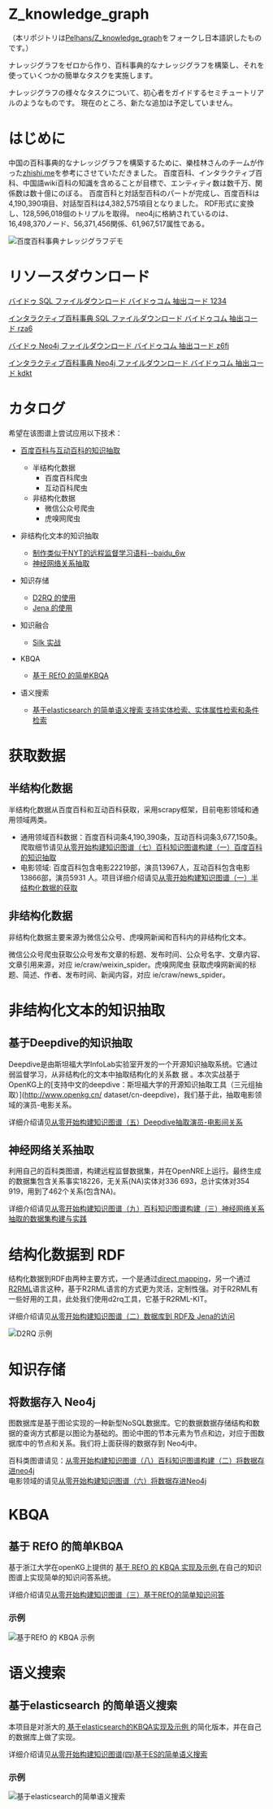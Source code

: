 # Z_knowledge_graph

（本リポジトリは[Pelhans/Z_knowledge_graph](https://github.com/Pelhans/Z_knowledge_graph)をフォークし日本語訳したものです。）

ナレッジグラフをゼロから作り、百科事典的なナレッジグラフを構築し、それを使っていくつかの簡単なタスクを実施します。

ナレッジグラフの様々なタスクについて、初心者をガイドするセミチュートリアルのようなものです。 現在のところ、新たな追加は予定していません。

# はじめに
中国の百科事典的なナレッジグラフを構築するために、樂桂林さんのチームが作った[zhishi.me](http://zhishi.me/)を参考にさせていただきました。 百度百科、インタラクティブ百科、中国語wiki百科の知識を含めることが目標で、エンティティ数は数千万、関係数は数十億にのぼる。 百度百科と対話型百科のパートが完成し、百度百科は4,190,390項目、対話型百科は4,382,575項目となりました。 RDF形式に変換し、128,596,018個のトリプルを取得。 neo4jに格納されているのは、16,498,370ノード、56,371,456関係、61,967,517属性である。<br>

![百度百科事典ナレッジグラフデモ](http://pelhans.com/img/in-post/kg_neo4j_cypher/baidu_yanshi.png)

# リソースダウンロード

[バイドゥ SQL ファイルダウンロード バイドゥコム 抽出コード 1234](https://pan.baidu.com/s/1D-aZdziYdh4FzPGT1lSB4A)

[インタラクティブ百科事典 SQL ファイルダウンロード バイドゥコム 抽出コード rza6](https://link.zhihu.com/?target=https%3A//pan.baidu.com/s/1WqDW_trdIXxNBxqT1j733Q)

[バイドゥ Neo4j ファイルダウンロード バイドゥコム 抽出コード z6fj](https://link.zhihu.com/?target=https%3A//pan.baidu.com/s/1kUQLIb1TbHsWaIvYp-ncHQ)

[インタラクティブ百科事典 Neo4j ファイルダウンロード バイドゥコム 抽出コード kdkt](https://link.zhihu.com/?target=https%3A//pan.baidu.com/s/1Ba9oxM05fgCQw-cadPkhaw)

# カタログ
希望在该图谱上尝试应用以下技术：    

* [百度百科与互动百科的知识抽取](http://pelhans.com/2019/01/04/kg_from_0_note7/)    
   * 半结构化数据    
      * 百度百科爬虫   
      * 互动百科爬虫    
   * 非结构化数据
      * 微信公众号爬虫  
      * 虎嗅网爬虫    
* 非结构化文本的知识抽取    
    * [制作类似于NYT的远程监督学习语料--baidu_6w](http://pelhans.com/2019/01/04/kg_from_0_note9/)    
    * [神经网络关系抽取](https://github.com/thunlp/OpenNRE)    
   
* 知识存储    
    * [D2RQ 的使用](http://pelhans.com/2019/02/11/kg_from_0_note10/)    
    * [Jena 的使用](http://pelhans.com/2019/02/11/kg_from_0_note11/)    
* 知识融合    
    * [Silk 实战](http://pelhans.com/2019/02/12/kg_from_0_note12/)    
* KBQA    
    * [基于 REfO 的简单KBQA](http://pelhans.com/2018/09/03/kg_from_0_note3/)    
* 语义搜索
    * [基于elasticsearch 的简单语义搜索 支持实体检索、实体属性检索和条件检索](http://pelhans.com/2018/09/04/kg_from_0_note4/)

# 获取数据
## 半结构化数据

半结构化数据从百度百科和互动百科获取，采用scrapy框架，目前电影领域和通用领域两类。

* 通用领域百科数据：百度百科词条4,190,390条，互动百科词条3,677,150条。爬取细节请见[从零开始构建知识图谱（七）百科知识图谱构建（一）百度百科的知识抽取](http://pelhans.com/2019/01/04/kg_from_0_note7/)    
* 电影领域: 百度百科包含电影22219部，演员13967人，互动百科包含电影13866部，演员5931 人。项目详细介绍请见[从零开始构建知识图谱（一）半结构化数据的获取](http://pelhans.com/2018/09/01/kg_from_0_note1/)

## 非结构化数据

非结构化数据主要来源为微信公众号、虎嗅网新闻和百科内的非结构化文本。

微信公众号爬虫获取公众号发布文章的标题、发布时间、公众号名字、文章内容、文章引用来源，对应 ie/craw/weixin_spider。虎嗅网爬虫 获取虎嗅网新闻的标题、简述、作者、发布时间、新闻内容，对应 ie/craw/news_spider。

# 非结构化文本的知识抽取
## 基于Deepdive的知识抽取    

Deepdive是由斯坦福大学InfoLab实验室开发的一个开源知识抽取系统。它通过弱监督学习，从非结构化的文本中抽取结构化的关系数
据 。本次实战基于OpenKG上的[支持中文的deepdive：斯坦福大学的开源知识抽取工具（三元组抽取）](http://www.openkg.cn/    dataset/cn-deepdive)，我们基于此，抽取电影领域的演员-电影关系。

详细介绍请见[从零开始构建知识图谱（五）Deepdive抽取演员-电影间关系](http://pelhans.com/2018/10/10/kg_from_0_note5/)

## 神经网络关系抽取

利用自己的百科类图谱，构建远程监督数据集，并在OpenNRE上运行。最终生成的数据集包含关系事实18226，无关系(NA)实体对336 693，总计实体对354 919，用到了462个关系(包含NA)。

详细介绍请见[从零开始构建知识图谱（九）百科知识图谱构建（三）神经网络关系抽取的数据集构建与实践](http://pelhans.com/2019/01/04/kg_from_0_note9/)

# 结构化数据到 RDF

结构化数据到RDF由两种主要方式，一个是通过[direct mapping](https://www.w3.org/TR/rdb-direct-mapping/)，另一个通过[R2RML](https://www.w3.org/TR/r2rml/#acknowledgements)语言这种，基于R2RML语言的方式更为灵活，定制性强。对于R2RML有一些好用的工具，此处我们使用d2rq工具，它基于R2RML-KIT。

详细介绍请见[从零开始构建知识图谱（二）数据库到 RDF及 Jena的访问](http://pelhans.com/2019/02/11/kg_from_0_note10/)

![D2RQ 示例](http://pelhans.com/img/in-post/kg_from_0/d2rq_web_view_lemmas.png)

# 知识存储
## 将数据存入 Neo4j

图数据库是基于图论实现的一种新型NoSQL数据库。它的数据数据存储结构和数据的查询方式都是以图论为基础的。图论中图的节本元素为节点和边，对应于图数据库中的节点和关系。我们将上面获得的数据存到 Neo4j中。

百科类图谱请见：[从零开始构建知识图谱（八）百科知识图谱构建（二）将数据存进neo4j](http://pelhans.com/2019/01/04/kg_from_0_note8/)    
电影领域的请见[从零开始构建知识图谱（六）将数据存进Neo4j](http://pelhans.com/2018/11/06/kg_neo4j_cypher/)

# KBQA
## 基于 REfO 的简单KBQA
基于浙江大学在openKG上提供的 [基于 REfO 的 KBQA 实现及示例](http://openkg.cn/tool/eb483ee4-3be1-4d4b-974d-970d35307e8d),在自己的知识图谱上实现简单的知识问答系统。    

详细介绍请见[从零开始构建知识图谱（三）基于REfO的简单知识问答](http://pelhans.com/2018/11/06/kg_neo4j_cypher/)

### 示例
![基于REfO 的 KBQA 示例](http://pelhans.com/img/in-post/kg_from_0/example_REfO_KBQA.png)

# 语义搜索
## 基于elasticsearch 的简单语义搜索
本项目是对浙大的[ 基于elasticsearch的KBQA实现及示例 ](http://openkg.cn/tool/elasticsearch-kbqa)的简化版本，并在自己的数据库上做了实现。

详细介绍请见[从零开始构建知识图谱(四)基于ES的简单语义搜索](http://pelhans.com/2018/09/03/kg_from_0_note3/)

### 示例

![基于elasticsearch的简单语义搜索](http://pelhans.com/img/in-post/kg_from_0/semantic.JPG)
